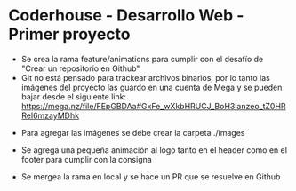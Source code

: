 # Coderhouse - Desarrollo Web - Primer proyecto

- Se crea la rama feature/animations para cumplir con el desafío de "Crear un repositorio en Github"
- Git no está pensado para trackear archivos binarios, por lo tanto las imágenes del proyecto las guardo en una cuenta de Mega y se pueden bajar desde el siguiente link:
  https://mega.nz/file/FEpGBDAa#GxFe_wXkbHRUCJ_BoH3lanzeo_tZ0HRRel6mzayMDhk
  
* Para agregar las imágenes se debe crear la carpeta ./images

* Se agrega una pequeña animación al logo tanto en el header como en el footer para cumplir con la consigna
* Se mergea la rama en local y se hace un PR que se resuelve en Github
